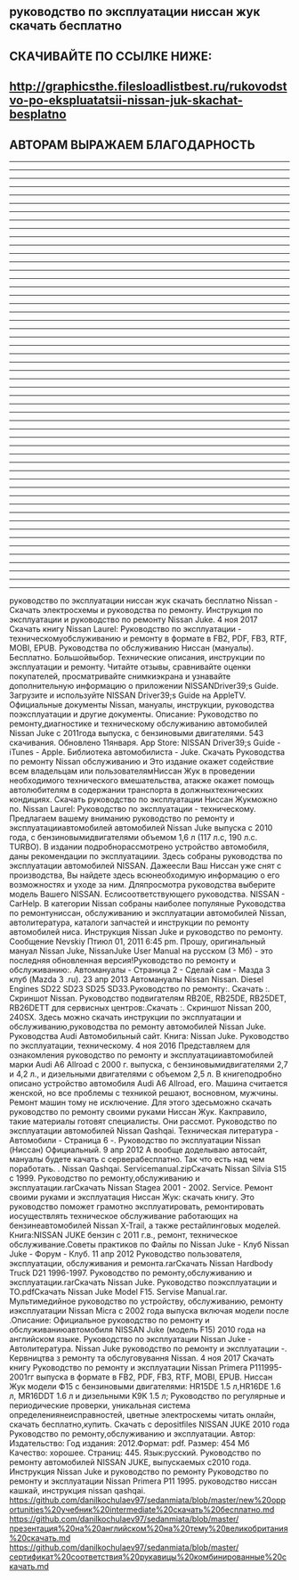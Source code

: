 руководство по эксплуатации ниссан жук скачать бесплатно
--------------------------------------------------
СКАЧИВАЙТЕ ПО ССЫЛКЕ НИЖЕ:
--------------------------------------------------
http://graphicsthe.filesloadlistbest.ru/rukovodstvo-po-ekspluatatsii-nissan-juk-skachat-besplatno
--------------------------------------------------
АВТОРАМ ВЫРАЖАЕМ БЛАГОДАРНОСТЬ
--------------------------------------------------
--------------------------------------------------
--------------------------------------------------
--------------------------------------------------
--------------------------------------------------
--------------------------------------------------
--------------------------------------------------
--------------------------------------------------
--------------------------------------------------
--------------------------------------------------
--------------------------------------------------
--------------------------------------------------
--------------------------------------------------
--------------------------------------------------
--------------------------------------------------
--------------------------------------------------
--------------------------------------------------
--------------------------------------------------
--------------------------------------------------
--------------------------------------------------
--------------------------------------------------
--------------------------------------------------
--------------------------------------------------
--------------------------------------------------
--------------------------------------------------
--------------------------------------------------
--------------------------------------------------
--------------------------------------------------
--------------------------------------------------
--------------------------------------------------
--------------------------------------------------
--------------------------------------------------
--------------------------------------------------
--------------------------------------------------
--------------------------------------------------
--------------------------------------------------
--------------------------------------------------
--------------------------------------------------
--------------------------------------------------
--------------------------------------------------
--------------------------------------------------
--------------------------------------------------
--------------------------------------------------
--------------------------------------------------
--------------------------------------------------
--------------------------------------------------
--------------------------------------------------
--------------------------------------------------
--------------------------------------------------
--------------------------------------------------
--------------------------------------------------
--------------------------------------------------
--------------------------------------------------
руководство по эксплуатации ниссан жук скачать бесплатно Nissan - Скачать электросхемы и руководства по ремонту. Инструкция по эксплуатации и руководство по ремонту Nissan Juke. 4 ноя 2017  Скачать книгу Nissan Laurel: Руководство по эксплуатации - техническомуобслуживанию и ремонту в формате в FB2, PDF, FB3, RTF, MOBI, EPUB. Руководства по обслуживанию Ниссан (мануалы). Бесплатно. Большойвыбор. Технические описания, инструкции по эксплуатации и ремонту. Читайте отзывы, сравнивайте оценки покупателей, просматривайте снимкиэкрана и узнавайте дополнительную информацию о приложении NISSANDriver39;s Guide. Загрузите и используйте NISSAN Driver39;s Guide на AppleTV. Официальные документы Nissan, мануалы, инструкции, руководства поэксплуатации и другие документы.  Описание: Руководство по ремонту,диагностике и техническому обслуживанию автомобилей Nissan Juke с 2011года выпуска, с бензиновыми двигателями. 543 скачивания. Обновлено 11января. App Store: NISSAN Driver39;s Guide - iTunes - Apple. Библиотека автомобилиста - Juke. Скачать Руководства по ремонту Nissan обслуживанию и
Это издание окажет содействие всем владельцам или пользователямНиссан Жук в проведении необходимого технического вмешательства, атакже окажет помощь автолюбителям в содержании транспорта в должныхтехнических кондициях. Скачать руководство по эксплуатации Ниссан Жукможно по. Nissan Laurel: Руководство по эксплуатации - техническому. Предлагаем вашему вниманию руководство по ремонту и эксплуатацииавтомобилей автомобилей Nissan Juke выпуска с 2010 года, с бензиновымидвигателями объемом 1,6 л (117 л.с, 190 л.с. TURBO). В издании подробнорассмотрено устройство автомобиля, даны рекомендации по эксплуатациии. Здесь собраны руководства по эксплуатации автомобилей NISSAN. Дажеесли Ваш Ниссан уже снят с производства, Вы найдете здесь всюнеобходимую информацию о его возможностях и уходе за ним. Дляпросмотра руководства выберите модель Вашего NISSAN. Еслисоответствующего руководства. NISSAN - CarHelp. В категории Nissan собраны наиболее популяные Руководства по ремонтуниссан, обслуживанию и эксплуатации автомобилей Nissan, автолитература, каталоги запчастей и инструкции по ремонту автомобилей ниса. Инструкция Nissan Juke и руководство по ремонту. Сообщение Nevskiy  Птиюл 01, 2011 6:45 pm. Прошу, оригинальный мануал Nissan Juke, NissanJuke User Manual на русском (3 Мб) - это последняя обновленная версия!Руководство по ремонту и обслуживанию:. Автомануалы - Страница 2 - Сделай сам - Мазда 3 клуб (Mazda 3 .ru). 23 апр 2013  Автомануалы Nissan Nissan. Diesel Engines SD22 SD23 SD25 SD33.Руководство по ремонту:. Скачать :. Cкриншот Nissan. Руководство подвигателям RB20E, RB25DE, RB25DET, RB26DETT для сервисных центров:.Скачать :. Cкриншот Nissan 200, 240SX. Здесь можно скачать инструкции по эксплуатации и обслуживанию,руководства по ремонту автомобилей Nissan Juke.
Руководства Audi  Автомобильный сайт. Книга: Nissan Juke. Руководство по эксплуатации, техническому. 4 ноя 2016  Представляем для ознакомления руководство по ремонту и эксплуатацииавтомобилей марки Audi A6 Allroad с 2000 г. выпуска, с бензиновымидвигателями 2,7 и 4,2 л., и дизельными двигателями с объемом 2,5 л. В книгеподробно описано устройство автомобиля Audi A6 Allroad, его. Машина считается женской, но все проблемы с техникой решают, восновном, мужчины. Ремонт машин тому не исключение. Для этого здесьможно скачать руководство по ремонту своими руками Ниссан Жук. Какправило, такие материалы готовят специалисты. Они рассмот. Руководство по эксплуатации автомобилей Nissan Qashqai. Техническая литература - Автомобили - Страница 6 -. Руководство по эксплуатации Nissan (Ниссан)  Официальный. 9 апр 2012  А вообще доделываю автосайт, мануалы будете качать с серверабесплатно. Так что есть над чем поработать. . Nissan Qashqai. Servicemanual.zipСкачать Nissan Silvia S15 с 1999. Руководство по ремонту,обслуживанию и эксплуатации.rarСкачать Nissan Stagea 2001 - 2002. Service. Ремонт своими руками и эксплуатация Ниссан Жук: скачать книгу. Это руководство поможет грамотно эксплуатировать, ремонтировать иосуществлять техническое обслуживание работающих на бензинеавтомобилей Nissan X-Trail, а также рестайлинговых моделей. Книга:NISSAN JUKE бензин с 2011 г.в., ремонт, техническое обслуживание.Советы практиков по
Файлы по Nissan Juke - Клуб Nissan Juke - Форум - Клуб. 11 апр 2012  Руководство пользователя, эксплуатации, обслуживания и ремонта.rarСкачать Nissan Hardbody Truck D21 1996-1997. Руководство по ремонту,обслуживанию и эксплуатации.rarСкачать Nissan Juke. Руководство поэксплуатации и ТО.pdfСкачать Nissan Juke Model F15. Servise Manual.rar. Мультимедийное руководство по устройству, обслуживанию, ремонту иэксплуатации Nissan Micra с 2002 года выпуска включая модели после .Описание: Официальное руководство по ремонту и обслуживаниюавтомобиля NISSAN Juke (модель F15) 2010 года на английском языке. Руководство по эксплуатации Nissan Juke - Автолитература. Nissan Juke руководство по ремонту и эксплуатации -. Кервництва з ремонту та обслуговування Nissan. 4 ноя 2017  Скачать книгу Руководство по ремонту и эксплуатации Nissan Primera Р111995-2001гг выпуска в формате в FB2, PDF, FB3, RTF, MOBI, EPUB. Ниссан Жук модели Ф15 с бензиновыми двигателями: HR15DE 1.5 л,HR16DE 1.6 л, MR16DDT 1.6 л и дизельными K9K 1.5 л; Руководство по регулярные и периодические проверки, уникальная система определениянеисправностей, цветные электросхемы читать онлайн, скачать бесплатно,купить. Скачать c depositfiles NISSAN JUKE 2010 года Руководство по ремонту,обслуживанию и эксплуатации. Автор: Издательство: Год издания: 2012.Формат: pdf. Размер: 454 Мб Качество: хорошее. Страниц: 445. Язык:русский. Руководство по ремонту автомобилей NISSAN JUKE, выпускаемых с2010 года. Инструкция Nissan Juke и руководство по ремонту
Руководство по ремонту и эксплуатации Nissan Primera Р11 1995. руководство ниссан кашкай, инструкция nissan qashqai.
https://github.com/danilkochulaev97/sedanmiata/blob/master/new%20opportunities%20учебник%20intermediate%20скачать%20бесплатно.md
https://github.com/danilkochulaev97/sedanmiata/blob/master/презентация%20на%20английском%20на%20тему%20великобритания%20скачать.md
https://github.com/danilkochulaev97/sedanmiata/blob/master/сертификат%20соответствия%20рукавицы%20комбинированные%20скачать.md